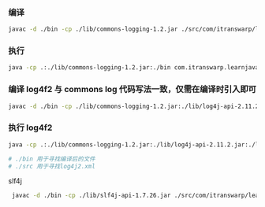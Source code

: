 ### 编译
```bash
javac -d ./bin -cp ./lib/commons-logging-1.2.jar ./src/com/itranswarp/learnjava/Main.java
```
### 执行
```bash
java -cp .:./lib/commons-logging-1.2.jar:./bin com.itranswarp.learnjava.Main
```

### 编译 log4f2 与 commons log 代码写法一致，仅需在编译时引入即可
```bash
javac -d ./bin -cp ./lib/commons-logging-1.2.jar:./lib/log4j-api-2.11.2.jar:./lib/log4j-core-2.11.2.jar:./lib/log4j-jcl-2.11.2.jar ./src/com/itranswarp/learnjava/Main.java
```
### 执行 log4f2
```bash
java -cp .:./lib/commons-logging-1.2.jar:./lib/log4j-api-2.11.2.jar:./lib/log4j-core-2.11.2.jar:./lib/log4j-jcl-2.11.2.jar:./bin:./src com.itranswarp.learnjava.Main

# ./bin 用于寻找编译后的文件
# ./src 用于寻找log4j2.xml
```

slf4j
```bash
 javac -d ./bin -cp ./lib/slf4j-api-1.7.26.jar ./src/com/itranswarp/learnjava/Slf4j.java
```

```bas
```